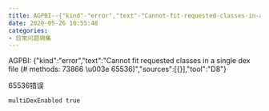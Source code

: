 ```yaml
---
title: AGPBI--{"kind"-"error","text"-"Cannot-fit-requested-classes-in-a-singl
date: 2020-05-26 10:55:48
categories:
- 日常问题锦集
---
```

AGPBI: {"kind":"error","text":"Cannot fit requested classes in a single dex file (# methods: 73866 \u003e 65536)","sources":[{}],"tool":"D8"}

65536错误

```
multiDexEnabled true
```
